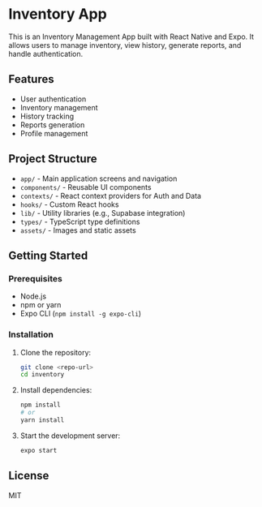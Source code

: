 # Inventory App

This is an Inventory Management App built with React Native and Expo. It allows users to manage inventory, view history, generate reports, and handle authentication.

## Features
- User authentication
- Inventory management
- History tracking
- Reports generation
- Profile management

## Project Structure
- `app/` - Main application screens and navigation
- `components/` - Reusable UI components
- `contexts/` - React context providers for Auth and Data
- `hooks/` - Custom React hooks
- `lib/` - Utility libraries (e.g., Supabase integration)
- `types/` - TypeScript type definitions
- `assets/` - Images and static assets

## Getting Started

### Prerequisites
- Node.js
- npm or yarn
- Expo CLI (`npm install -g expo-cli`)

### Installation
1. Clone the repository:
   ```sh
   git clone <repo-url>
   cd inventory
   ```
2. Install dependencies:
   ```sh
   npm install
   # or
   yarn install
   ```
3. Start the development server:
   ```sh
   expo start
   ```

## License
MIT
